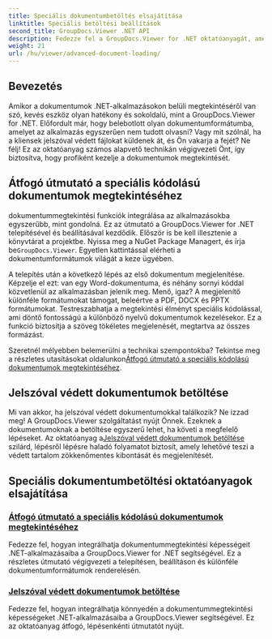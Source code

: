 ```yaml
---
title: Speciális dokumentumbetöltés elsajátítása
linktitle: Speciális betöltési beállítások
second_title: GroupDocs.Viewer .NET API
description: Fedezze fel a GroupDocs.Viewer for .NET oktatóanyagát, amellyel könnyedén integrálhatja alkalmazásaiba a fejlett dokumentummegtekintési lehetőségeket.
weight: 21
url: /hu/viewer/advanced-document-loading/
---
```

## Bevezetés

Amikor a dokumentumok .NET-alkalmazásokon belüli megtekintéséről van szó, kevés eszköz olyan hatékony és sokoldalú, mint a GroupDocs.Viewer for .NET. Előfordult már, hogy belebotlott olyan dokumentumformátumba, amelyet az alkalmazás egyszerűen nem tudott olvasni? Vagy mit szólnál, ha a kliensek jelszóval védett fájlokat küldenek át, és Ön vakarja a fejét? Ne félj! Ez az oktatóanyag számos alapvető technikán végigvezeti Önt, így biztosítva, hogy profiként kezelje a dokumentumok megtekintését.

## Átfogó útmutató a speciális kódolású dokumentumok megtekintéséhez

 dokumentummegtekintési funkciók integrálása az alkalmazásokba egyszerűbb, mint gondolná. Ez az útmutató a GroupDocs.Viewer for .NET telepítésével és beállításával kezdődik. Először is be kell illesztenie a könyvtárat a projektbe. Nyissa meg a NuGet Package Managert, és írja be`GroupDocs.Viewer`. Egyetlen kattintással elérheti a dokumentumformátumok világát a keze ügyében.

A telepítés után a következő lépés az első dokumentum megjelenítése. Képzelje el ezt: van egy Word-dokumentuma, és néhány sornyi kóddal közvetlenül az alkalmazásban jelenik meg. Menő, igaz? A megjelenítő különféle formátumokat támogat, beleértve a PDF, DOCX és PPTX formátumokat. Testreszabhatja a megtekintési élményt speciális kódolással, ami döntő fontosságú a különböző nyelvű dokumentumok kezelésekor. Ez a funkció biztosítja a szöveg tökéletes megjelenését, megtartva az összes formázást.

 Szeretnél mélyebben belemerülni a technikai szempontokba? Tekintse meg a részletes utasításokat oldalunkon[Átfogó útmutató a speciális kódolású dokumentumok megtekintéséhez](./document-viewing-with-specific-encoding/).

## Jelszóval védett dokumentumok betöltése

Mi van akkor, ha jelszóval védett dokumentumokkal találkozik? Ne izzad meg! A GroupDocs.Viewer szolgáltatást nyújt Önnek. Ezeknek a dokumentumoknak a betöltése egyszerű lehet, ha követi a megfelelő lépéseket. Az oktatóanyag a[Jelszóval védett dokumentumok betöltése](./loading-password-protected-document/) szilárd, lépésről lépésre haladó folyamatot biztosít, amely lehetővé teszi a védett tartalom zökkenőmentes kibontását és megjelenítését.

## Speciális dokumentumbetöltési oktatóanyagok elsajátítása
### [Átfogó útmutató a speciális kódolású dokumentumok megtekintéséhez](./document-viewing-with-specific-encoding/)
Fedezze fel, hogyan integrálhatja dokumentummegtekintési képességeit .NET-alkalmazásaiba a GroupDocs.Viewer for .NET segítségével. Ez a részletes útmutató végigvezeti a telepítésen, beállításon és különféle dokumentumformátumok renderelésén.
### [Jelszóval védett dokumentumok betöltése](./loading-password-protected-document/)
Fedezze fel, hogyan integrálhatja könnyedén a dokumentummegtekintési képességeket .NET-alkalmazásaiba a GroupDocs.Viewer segítségével. Ez az oktatóanyag átfogó, lépésenkénti útmutatót nyújt.